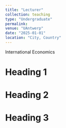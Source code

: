 ```yaml
---
title: "Lecturer"
collection: teaching
type: "Undergraduate"
permalink: 
venue: "UAntwerp"
date: "2025-01-01"
location: "City, Country"
---
```


International Economics

Heading 1
======

Heading 2
======

Heading 3
======
